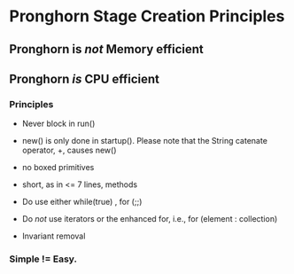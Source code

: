 
# Pronghorn Stage Creation Principles

## Pronghorn is *not* Memory efficient
## Pronghorn _is_ CPU efficient

### Principles
- Never block in run()

- new() is only done in startup().   Please note that the String catenate operator, +, causes new()

- no boxed primitives

- short, as in <= 7 lines, methods

- Do use either while(true) , for (;;)
 
- Do *not* use iterators or the enhanced for, i.e., for (element : collection)

- Invariant removal


### Simple != Easy.
